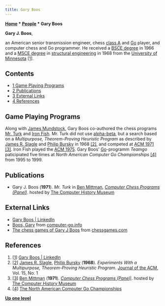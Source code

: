 ```yaml
---
title: Gary Boos
---
```

**[Home](Home "Home") * [People](People "People") * Gary Boos**

**Gary J. Boos**,

an American senior transmission engineer, chess [class A](https://en.wikipedia.org/wiki/Elo_rating_system#United_States_Chess_Federation_ratings) and [Go](Go "Go") player, and computer chess and Go programmer.
He received a [BSCE degree](https://en.wikipedia.org/wiki/Bachelor%27s_degree) in 1966 and a [MSCE degree](https://en.wikipedia.org/wiki/Master%27s_degree) in [structural engineering](https://en.wikipedia.org/wiki/Structural_engineering) in 1968 from the [University of Minnesota](University_of_Minnesota "University of Minnesota") <a id="cite-note-1" href="#cite-ref-1">[1]</a>.

## Contents

- [1 Game Playing Programs](#game-playing-programs)
- [2 Publications](#publications)
- [3 External Links](#external-links)
- [4 References](#references)

## Game Playing Programs

Along with [James Mundstock](James_Mundstock "James Mundstock"), Gary Boos co-authored the chess programs [Mr. Turk](Mr._Turk "Mr. Turk") and [Iron Fish](Iron_Fish "Iron Fish").
Mr. Turk did not use [alpha-beta](Alpha-Beta "Alpha-Beta"),
but a search based on a *Multipurpose, Theorem-Proving Heuristic Program* as described by [James R. Slagle](James_R._Slagle "James R. Slagle") and [Philip Bursky](Philip_Bursky "Philip Bursky") in 1968 <a id="cite-note-2" href="#cite-ref-2">[2]</a>, and competed at [ACM 1971](ACM_1971 "ACM 1971")
<a id="cite-note-3" href="#cite-ref-3">[3]</a>.
Iron Fish played the [ACM 1975](ACM_1975 "ACM 1975"). Gary Boos' [Go](Go "Go")-programm *Teamgo* paticipiated five times at *North American Computer Go Championships* <a id="cite-note-4" href="#cite-ref-4">[4]</a> from 1995 to 1999.

## Publications

- Gary J. Boos (**1971**). *Mr. Turk* in [Ben Mittman](Ben_Mittman "Ben Mittman"), *[Computer Chess Programs (Panel)](https://www.computerhistory.org/chess/doc-431614f6d1ee8/)*. hosted by [The Computer History Museum](The_Computer_History_Museum "The Computer History Museum")

## External Links

- [Gary Boos | LinkedIn](https://www.linkedin.com/in/gary-boos-69751b45/)
- [Boos, Gary](http://www.computer-go.info/db/operson.php?a=Boos%2C+Gary) from [computer-go.info](http://www.computer-go.info/)
- [The chess games of Gary J Boos](http://www.chessgames.com/perl/chessplayer?pid=122191) from [chessgames.com](http://www.chessgames.com/index.html)

## References

1. <a id="cite-ref-1" href="#cite-note-1">[1]</a> [Gary Boos | LinkedIn](https://www.linkedin.com/in/gary-boos-69751b45/)
1. <a id="cite-ref-2" href="#cite-note-2">[2]</a> [James R. Slagle](James_R._Slagle "James R. Slagle"), [Philip Bursky](Philip_Bursky "Philip Bursky") (**1968**). *Experiments With a Multipurpose, Theorem-Proving Heuristic Program*. [Journal of the ACM](ACM#Journal "ACM"), Vol. 15, No. 1
1. <a id="cite-ref-3" href="#cite-note-3">[3]</a> [Ben Mittman](Ben_Mittman "Ben Mittman") (**1971**). *[Computer Chess Programs (Panel)](https://www.computerhistory.org/chess/doc-431614f6d1ee8/)*. hosted by [The Computer History Museum](The_Computer_History_Museum "The Computer History Museum")
1. <a id="cite-ref-4" href="#cite-note-4">[4]</a> [The North American Computer Go Championships](http://www.smart-games.com/uscompgo.html)

**[Up one level](Engines "Engines")**

